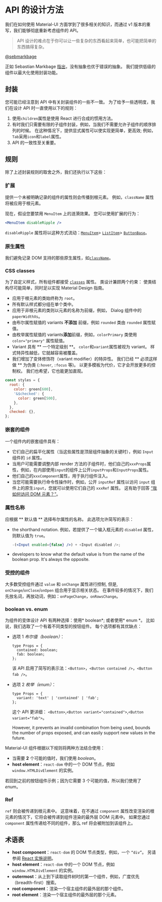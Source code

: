 # API 的设计方法

<p class="description">我们在如何使用 Material-UI 方面学到了很多相关的知识，而通过 v1 版本的重写，我们能够彻底重新考虑组件的 API。</p>

> API 设计的难点在于你可以让一些复杂的东西看起来简单，也可能把简单的东西搞得复杂。

[@sebmarkbage](https://twitter.com/sebmarkbage/status/728433349337841665)

正如 Sebastian Markbage [指出](https://2014.jsconf.eu/speakers/sebastian-markbage-minimal-api-surface-area-learning-patterns-instead-of-frameworks.html)，没有抽象也优于错误的抽象。 我们提供低级的组件以最大化使用封装功能。

## 封装

您可能已经注意到 API 中有关封装组件的一些不一致。 为了给予一些透明度，我们在设计 API 时一直使用以下的规则：

1. 使用`children`属性是使用 React 进行合成的惯用方法。
2. 有时我们只需要有限的子组件封装，例如，当我们不需要允许子组件的顺序排列的时候。 在这种情况下，提供显式属性可以使实现更简单，更高效; 例如，`Tab`采用`icon`和`label`属性。
3. API 的一致性至关重要。

## 规则

除了上述封装规则的取舍之外，我们还执行以下这些：

### 扩展

提供一个未被明确记录的组件的属性则会传播到根元素。 例如，`className` 属性将被应用于根元素。

现在，假设您要禁用 `MenuItem` 上的涟漪效果。 您可以使用扩展的行为：

```jsx
<MenuItem disableRipple />
```

`disableRipple` 属性将以这种方式流动：[`MenuItem`](/material/api/menu-item/)> [`ListItem`](/material/api/list-item/)> [`ButtonBase`](/material/api/button-base/)。

### 原生属性

我们避免记录 DOM 支持的那些原生属性，如[`className`](/material/customization/how-to-customize/#overriding-styles-with-class-names)。

### CSS classes

为了自定义样式，所有组件都接受 [`classes`](/material/customization/how-to-customize/#overriding-styles-with-class-names) 属性。 类设计兼顾两个约束： 使类结构尽可能简单，同时足以实现 Material Design 指南。

- 应用于根元素的类始终称为 `root`。
- 所有默认样式都分组在单个类中。
- 应用于非根元素的类则以元素的名称为前缀，例如， Dialog 组件中的 `paperWidthXs`。
- 由布尔属性赋值的 variants **不添加** 前缀，例如 `rounded` 类由 `rounded` 属性赋值。
- 由枚举属性赋值的 variants**添加**前缀，例如，`colorPrimary` 类使用 `color="primary"` 属性赋值。
- Variant 具有 ** 一个特定级别 **。 `color`和`variant`属性被视为 variant。 样式特异性越低，它就越容易被覆盖。
- 我们增加了变体修饰符（variant modifier）的特异性。 我们已经 ** 必须这样做 ** 为伪类 (`:hover`, `:focus` 等)。 以更多模板为代价，它才会开放更多的控制权。 我们也希望，它也能更加直观。

```js
const styles = {
  root: {
    color: green[600],
    '&$checked': {
      color: green[500],
    },
  },
  checked: {},
};
```

### 嵌套的组件

一个组件内的嵌套组件具有：

- 它们自己的扁平化属性（当这些属性是顶层组件抽象的关键时），例如 `Input` 组件的 `id` 属性。
- 当用户可能需要调整内部 render 方法的子组件时，他们自己的`xxxProps`属性，例如，在内部使用`input`的组件上公开`inputProps`和`InputProps`属性。
- 他们自己的`xxxComponent`属性，用于执行组件注入。
- 当您可能需要执行命令性操作时，例如，公开 `inputRef` 属性以访问 `input` 组件上的原生`input`，您就可以使用它们自己的 `xxxRef` 属性。 这有助于回答 [“我如何访问 DOM 元素？”](/material/getting-started/faq/#how-can-i-access-the-dom-element)。

### 属性名称

应根据 ** 默认值 ** 选择布尔属性的名称。 此选项允许简写的表示：

- the shorthand notation. 例如，若提供了一个输入框元素的 `disabled` 属性，则默认值为 `true`。

  ```jsx
  -(<Input enabled={false} />) + <Input disabled />;
  ```

- developers to know what the default value is from the name of the boolean prop. It's always the opposite.

### 受控的组件

大多数受控组件通过 `value` 和 `onChange` 属性进行控制, 但是, `onChange`/`onClose`/`onOpen` 组合用于显示相关状态。 在事件较多的情况下，我们先放名词，再放动词，例如：`onPageChange`，`onRowsChange`。

### boolean vs. enum

为组件的变体设计 API 有两种选择：使用* boolean*; 或者使用* enum *。 比如说，我们选取了一个有着不同类型的按钮组件。 每个选项都有其优缺点：

- 选项 1 _布尔值（boolean）_：

  ```tsx
  type Props = {
    contained: boolean;
    fab: boolean;
  };
  ```

  该 API 启用了简写的表示法：`<Button>`，`<Button contained />`，`<Button fab />`。

- 选项 2 _枚举（enum）_：

  ```tsx
  type Props = {
    variant: 'text' | 'contained' | 'fab';
  };
  ```

  这个 API 更详细： `<Button>`,`<Button variant="contained">`,`<Button variant="fab">`。

  However, it prevents an invalid combination from being used, bounds the number of props exposed, and can easily support new values in the future.

Material-UI 组件根据以下规则将两种方法结合使用：

- 当需要 **2** 个可能的值时，我们使用 _boolean_。
- **host element**：`react-dom` 中的一个 DOM 节点，例如 `window.HTMLDivElement` 的实例。

若回到之前的按钮组件示例；因为它需要 3 个可能的值，所以我们使用了 _enum_。

### Ref

`ref` 则会被传递到根元素中。 这意味着，在不通过 `component` 属性改变渲染的根元素的情况下，它将会被传递到组件渲染的最外层 DOM 元素中。 如果您通过 `component` 属性传递给不同的组件，那么 ref 将会被附加到该组件上。

## 术语表

- **host component**：`react-dom` 的 DOM 节点类型，例如，一个 `“div”`。 另请参阅 [React 实施说明](https://reactjs.org/docs/implementation-notes.html#mounting-host-elements)。
- **host element**：`react-dom` 中的一个 DOM 节点，例如 `window.HTMLDivElement` 的实例。
- **outermost**：从上到下读取组件树时的第一个组件，例如，广度优先（breadth-first）搜索。
- **root component**：渲染一个宿主组件的最外层的那个组件。
- **root element**：渲染一个宿主组件的最外层的那个元素。
